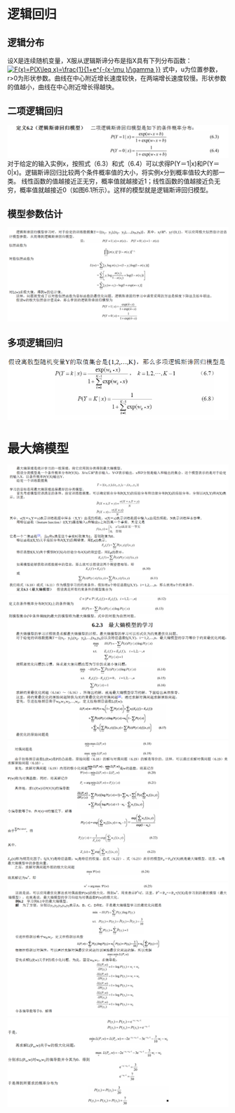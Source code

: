 # 逻辑回归

## 逻辑分布
设X是连续随机变量，X服从逻辑斯谛分布是指X具有下列分布函数：
<a href="https://www.codecogs.com/eqnedit.php?latex=F(x)=P(X\leq&space;x)=\frac{1}{1&plus;e^{-(x-\mu&space;)/\gamma&space;}}" target="_blank"><img src="https://latex.codecogs.com/gif.latex?F(x)=P(X\leq&space;x)=\frac{1}{1&plus;e^{-(x-\mu&space;)/\gamma&space;}}" title="F(x)=P(X\leq x)=\frac{1}{1+e^{-(x-\mu )/\gamma }}" /></a>
式中，u为位置参数，r>0为形状参数。曲线在中心附近增长速度较快，在两端增长速度较慢。形状参数的值越小，曲线在中心附近增长得越快。

## 二项逻辑回归
![](../img/blr.png)
对于给定的输入实例x，按照式（6.3）和式（6.4）可以求得P(Y＝1|x)和P(Y＝0|x)。逻辑斯谛回归比较两个条件概率值的大小，将实例x分到概率值较大的那一类。
线性函数的值越接近正无穷，概率值就越接近1；线性函数的值越接近负无穷，概率值就越接近0（如图6.1所示）。这样的模型就是逻辑斯谛回归模型。

## 模型参数估计
![](../img/lrcsgj.png)

## 多项逻辑回归
![](../img/mlr.png)

# 最大熵模型

![](../img/zds1.png)
![](../img/zds2.png)
![](../img/zds3.png)
![](../img/zds4.png)
![](../img/zds5.png)

